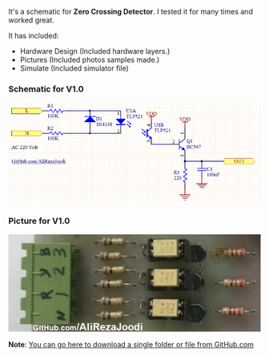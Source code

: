 It's a schematic for **Zero Crossing Detector**. I tested it for many times and worked great.

It has included:
- Hardware Design (Included hardware layers.)
- Pictures (Included photos samples made.)
- Simulate (Included simulator file)

### Schematic for V1.0
![Detector_Zero Crossing](https://github.com/AliRezaJoodi/Electronic-Modules/blob/main/Detector_Zero%20Crossing/Hardware%20Design/V1.0.png?raw=true)

### Picture for V1.0
![Detector_Zero Crossing](https://github.com/AliRezaJoodi/Electronic-Modules/blob/main/Detector_Zero%20Crossing/Pictures/V1.0.jpg?raw=true)

**Note**: [You can go here to download a single folder or file from GitHub.com](https://minhaskamal.github.io/DownGit/#/home)

